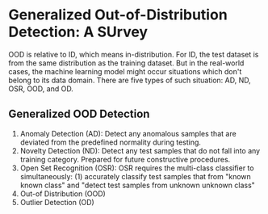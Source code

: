 # Generalized Out-of-Distribution Detection: A SUrvey
OOD is relative to ID, which means in-distribution. For ID, the test dataset is from the same distribution as the training dataset. But in the real-world cases, the machine learning model might occur situations which don't belong to its data domain. There are five types of such situation: AD, ND, OSR, OOD, and OD. 
## Generalized OOD Detection
1. Anomaly Detection (AD): Detect any anomalous samples that are deviated from the predefined normality during testing. 
2. Novelty Detection (ND): Detect any test samples that do not fall into any training category. Prepared for future constructive procedures.
3. Open Set Recognition (OSR): OSR requires the multi-class classifier to simultaneously: (1) accurately classify test samples that from "known known class" and "detect test samples from unknown unknown class"
4. Out-of Distribution (OOD)
5. Outlier Detection (OD)
